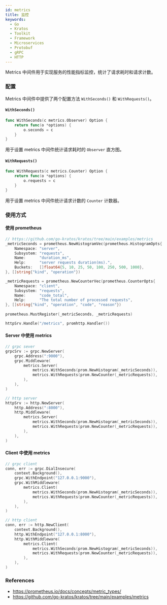 ```yaml
---
id: metrics
title: 监控
keywords:
  - Go
  - Kratos
  - Toolkit
  - Framework
  - Microservices
  - Protobuf
  - gRPC
  - HTTP
---
```


Metrics 中间件用于实现服务的性能指标监控，统计了请求耗时和请求计数。

### 配置

Metrics 中间件中提供了两个配置方法 `WithSeconds()` 和 `WithRequests()`。

#### `WithSeconds()`
```go
func WithSeconds(c metrics.Observer) Option {
	return func(o *options) {
		o.seconds = c
	}
}
```
用于设置 metrics 中间件统计请求耗时的 `Observer` 直方图。

#### `WithRequests()`

```go
func WithRequests(c metrics.Counter) Option {
	return func(o *options) {
		o.requests = c
	}
}
```

用于设置 metrics 中间件统计请求计数的 `Counter` 计数器。

### 使用方式

#### 使用 prometheus
```go
// https://github.com/go-kratos/kratos/tree/main/examples/metrics
_metricSeconds = prometheus.NewHistogramVec(prometheus.HistogramOpts{
	Namespace: "server",
	Subsystem: "requests",
	Name:      "duration_ms",
	Help:      "server requests duration(ms).",
	Buckets:   []float64{5, 10, 25, 50, 100, 250, 500, 1000},
}, []string{"kind", "operation"})

_metricRequests = prometheus.NewCounterVec(prometheus.CounterOpts{
	Namespace: "client",
	Subsystem: "requests",
	Name:      "code_total",
	Help:      "The total number of processed requests",
}, []string{"kind", "operation", "code", "reason"})
	
prometheus.MustRegister(_metricSeconds, _metricRequests)

httpSrv.Handle("/metrics", promhttp.Handler())
```
#### Server 中使用 metrics

```go
// grpc sever
grpcSrv := grpc.NewServer(
	grpc.Address(":9000"),
	grpc.Middleware(
		metrics.Server(
			metrics.WithSeconds(prom.NewHistogram(_metricSeconds)),
			metrics.WithRequests(prom.NewCounter(_metricRequests)),
		),
	),
)

// http server
httpSrv := http.NewServer(
	http.Address(":8000"),
	http.Middleware(
		metrics.Server(
			metrics.WithSeconds(prom.NewHistogram(_metricSeconds)),
			metrics.WithRequests(prom.NewCounter(_metricRequests)),
		),
	),
)
```

#### Client 中使用 metrics

```go
// grpc client
conn, err := grpc.DialInsecure(
	context.Background(),
	grpc.WithEndpoint("127.0.0.1:9000"),
	grpc.WithMiddleware(
		metrics.Client(
			metrics.WithSeconds(prom.NewHistogram(_metricSeconds)),
			metrics.WithRequests(prom.NewCounter(_metricRequests)),
		),
	),
)

// http client
conn, err := http.NewClient(
	context.Background(),
	http.WithEndpoint("127.0.0.1:8000"),
	http.WithMiddleware(
		metrics.Client(
			metrics.WithSeconds(prom.NewHistogram(_metricSeconds)),
			metrics.WithRequests(prom.NewCounter(_metricRequests)),
		),
	),
)
```



### References

* https://prometheus.io/docs/concepts/metric_types/
* https://github.com/go-kratos/kratos/tree/main/examples/metrics
